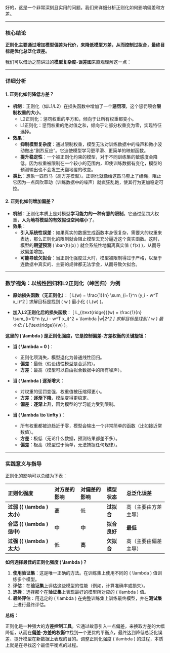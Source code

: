 好的，这是一个非常深刻且实用的问题。我们来详细分析正则化如何影响偏差和方差。

---

### 核心结论

**正则化主要通过增加模型偏差为代价，来降低模型方差，从而控制过拟合，最终目标是优化总泛化误差。**

我们可以借助之前讲过的**模型复杂度-误差图**来直观理解这一点：



---

### 详细分析

#### 1. 正则化如何降低方差？

- **机制**：正则化（如L1/L2）在损失函数中增加了一个**惩罚项**，这个惩罚项会**限制权重的大小**。
    - L2正则化：惩罚权重的平方和，倾向于让所有权重都变小。
    - L1正则化：惩罚权重的绝对值之和，倾向于让部分权重变为零，实现特征选择。
- **效果**：
    - **抑制模型复杂度**：通过限制权重，模型无法对训练数据中的噪声和微小波动做出“剧烈反应”。它迫使模型学习更平滑、更简单的映射函数。
    - **提升稳定性**：一个被正则化约束的模型，对于不同训练集的敏感度会降低。因为权重被限制在一个较小的范围内，即使训练数据有变化，模型的预测输出也不会发生天翻地覆的改变。
- **类比**：想象一匹烈马（高方差模型）。正则化就像给这匹马套上了缰绳，阻止它因为一点风吹草动（训练数据中的噪声）就疯狂乱跑，使其行为更加稳定可控。

#### 2. 正则化如何增加偏差？

- **机制**：正则化本质上是对模型**学习能力的一种有意的限制**。它通过惩罚大权重，**人为地将模型的有效假设空间缩小**了。
- **效果**：
    - **引入系统性误差**：如果真实的数据生成函数本身很复杂，需要大的权重来表达，那么正则化的限制就会阻止模型去充分逼近这个真实函数。这时，模型的**期望预测** \( \bar{h}(x) \) 就会系统性地偏离真实值 \( f(x) \)，从而导致偏差增加。
    - **可能导致欠拟合**：当正则化强度过大时，模型被限制得过于严格，以至于连数据中真实的、主要的规律都无法学会，从而导致欠拟合。

---

### 数学视角：以线性回归和L2正则化（岭回归）为例

- **原始损失函数（无正则化）**：
  \[
  L(w) = \frac{1}{n} \sum_{i=1}^n (y_i - w^T x_i)^2
  \]
  求解目标是找到 \( w \) 最小化 \( L(w) \)。

- **加入L2正则化后的损失函数**：
  \[
  L_{\text{ridge}}(w) = \frac{1}{n} \sum_{i=1}^n (y_i - w^T x_i)^2 + \lambda \|w\|_2^2
  \]
  求解目标是找到 \( w \) 最小化 \( L_{\text{ridge}}(w) \)。

**这里的 \( \lambda \) 是正则化强度，它是控制偏差-方差权衡的关键旋钮：**

- **当 \( \lambda = 0 \)**：
    - 正则化项消失，模型退化为普通线性回归。
    - **偏差**：最低（假设线性模型是合适的）。
    - **方差**：最高（模型可以自由拟合数据中的所有噪声）。

- **当 \( \lambda \) 逐渐增大**：
    - 对权重的惩罚变强，权重值被压缩得更小。
    - **方差**：**逐渐下降**，模型变得更稳定。
    - **偏差**：**逐渐上升**，因为模型的学习能力受到限制。

- **当 \( \lambda \to \infty \)**：
    - 所有权重都被迫趋近于零，模型会输出一个非常简单的函数（比如接近常数值）。
    - **方差**：极低（无论什么数据，预测结果都差不多）。
    - **偏差**：极高（模型过于简单，无法捕捉任何规律）。

---

### 实践意义与指导

正则化的影响可以总结为下表：

| 正则化强度 | 对方差的影响 | 对偏差的影响 | 模型状态 | 总泛化误差 |
| :--- | :--- | :--- | :--- | :--- |
| **过弱 (\( \lambda \) 太小)** | **高** | 低 | **过拟合** | 高（主要由方差主导） |
| **合适 (\( \lambda \) 适中)** | **中** | **中** | **拟合良好** | **最低** |
| **过强 (\( \lambda \) 太大)** | 低 | **高** | **欠拟合** | 高（主要由偏差主导） |

**如何选择最佳的正则化强度 \( \lambda \)？**

1.  **使用验证集**：这是唯一正确的方法。在训练集上使用不同的 \( \lambda \) 值训练多个模型。
2.  **评估**：在**验证集**上评估这些模型的性能（例如，计算准确率或损失）。
3.  **选择**：选择那个在**验证集**上表现最好的模型所对应的 \( \lambda \) 值。
4.  **最终评估**：用选定的 \( \lambda \) 在完整训练集上训练最终模型，并在**测试集**上进行最终评估。

**总结：**

正则化是一种强大的**方差控制工具**。它通过故意引入一点偏差，来换取方差的大幅降低，从而在**偏差-方差的权衡**中找到一个更优的平衡点，最终达到降低总泛化误差、提升模型在新数据上表现的目的。调整正则化强度 \( \lambda \) 的过程，本质上就是在寻找这个最佳平衡点的过程。